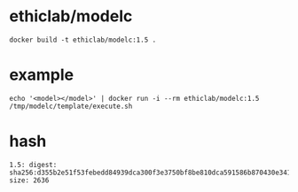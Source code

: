 # ethiclab/modelc

    docker build -t ethiclab/modelc:1.5 .

# example

    echo '<model></model>' | docker run -i --rm ethiclab/modelc:1.5 /tmp/modelc/template/execute.sh

# hash

    1.5: digest: sha256:d355b2e51f53febedd84939dca300f3e3750bf8be810dca591586b870430e341 size: 2636
